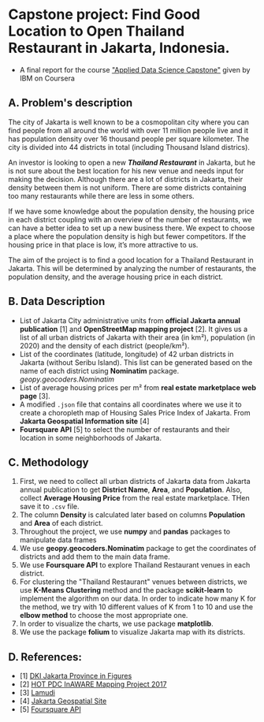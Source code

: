 # Capstone project: Find Good Location to Open Thailand Restaurant in Jakarta, Indonesia.

- A final report for the course ["Applied Data Science Capstone"](https://www.coursera.org/learn/applied-data-science-capstone) given by IBM on Coursera

## A. Problem's description

The city of Jakarta is well known to be a cosmopolitan city where you can find people from all around the world with over 11 million people live and it has population density over 16 thousand people per square kilometer. The city is divided into 44 districts in total (including Thousand Island districs). 

An investor is looking to open a new ***Thailand Restaurant*** in Jakarta, but he is not sure about the best location for his new venue and needs input for making the decision. Although there are a lot of districts in Jakarta, their density between them is not uniform. There are some districts containing too many restaurants while there are less in some others.

If we have some knowledge about the population density, the housing price in each district coupling with an overview of the number of restaurants, we can have a better idea to set up a new business there. We expect to choose a place where the population density is high but fewer competitors. If the housing price in that place is low, it’s more attractive to us.

The aim of the project is to find a good location for a Thailand Restaurant in Jakarta. This will be determined by analyzing the number of restaurants, the population density, and the average housing price in each district.

## B. Data Description

- List of Jakarta City administrative units from **official Jakarta annual publication** [1] and **OpenStreetMap mapping project** [2]. It gives us a list of all urban districts of Jakarta with their area (in km²), population (in 2020) and the density of each district (people/km²).
- List of the coordinates (latitude, longitude) of 42 urban districts in Jakarta (without Seribu Island). This list can be generated based on the name of each district using **Nominatim** package. *geopy.geocoders.Nominatim*
- List of average housing prices per m² from **real estate marketplace web page** [3].
- A modified `.json` file that contains all coordinates where we use it to create a choropleth map of Housing Sales Price Index of Jakarta. From **Jakarta Geospatial Information site** [4]
- **Foursquare API** [5] to select the number of restaurants and their location in some neighborhoods of Jakarta.

## C. Methodology

1. First, we need to collect all urban districts of Jakarta data from Jakarta annual publication to get **District Name**, **Area**, and **Population**. Also, collect **Average Housing Price** from the real estate marketplace. THen save it to `.csv` file.
2. The column **Density** is calculated later based on columns **Population** and **Area** of each district.
3. Throughout the project, we use **numpy** and **pandas** packages to manipulate data frames
4. We use **geopy.geocoders.Nominatim** package to get the coordinates of districts and add them to the main data frame.
5. We use **Foursquare API** to explore Thailand Restaurant venues in each district.
6. For clustering the "Thailand Restaurant" venues between districts, we use **K-Means Clustering** method and the package **scikit-learn** to implement the algorithm on our data. In order to indicate how many K for the method, we try with 10 different values of K from 1 to 10 and use the **elbow method** to choose the most appropriate one.
7. In order to visualize the charts, we use package **matplotlib**.
8. We use the package **folium** to visualize Jakarta map with its districts.

## D. References:

* [1] [DKI Jakarta Province in Figures](https://jakarta.bps.go.id/publication/2020/04/27/20f5a58abcb80a0ad2a88725/provinsi-dki-jakarta-dalam-angka-2020.html)
* [2] [HOT PDC InAWARE Mapping Project 2017](https://issuu.com/harryhotosm)
* [3] [Lamudi](https://www.lamudi.co.id/trends/)
* [4] [Jakarta Geospatial Site](http://gis.bpbd.jakarta.go.id/layers/geonode%3Adki_kecamatan)
* [5] [Foursquare API](https://developer.foursquare.com/)
